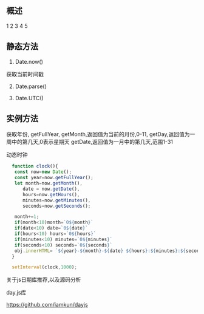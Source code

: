 

## 概述

   1 2 3 4 5  

## 静态方法

1. Date.now()

获取当前时间戳



2. Date.parse()

3. Date.UTC()

## 实例方法

获取年份,
getFullYear,
getMonth,返回值为当前的月份,0-11,
getDay,返回值为一周中的第几天,0表示星期天
getDate,返回值为一月中的第几天,范围1-31


动态时钟
```js
  function clock(){
   const now=new Date();
   const year=now.getFullYear();
   let month=now.getMonth(),
      date = now.getDate(),
      hours=now.getHours(),
      minutes=now.getMinutes(),
      seconds=now.getSeconds();

   month+=1;
   if(month<10)month=`0${month}` 
   if(date<10) date=`0${date}` 
   if(hours<10) hours=`0${hours}` 
   if(minutes<10) minutes=`0${minutes}` 
   if(seconds<10) seconds=`0${seconds}` 
   obj.innerHTML= `${year}-${month}-${date} ${hours}:${minutes}:${seconds}`;
  }

  setInterval(clock,1000);
```


关于js日期库推荐,以及源码分析

day.js库


https://github.com/iamkun/dayjs


